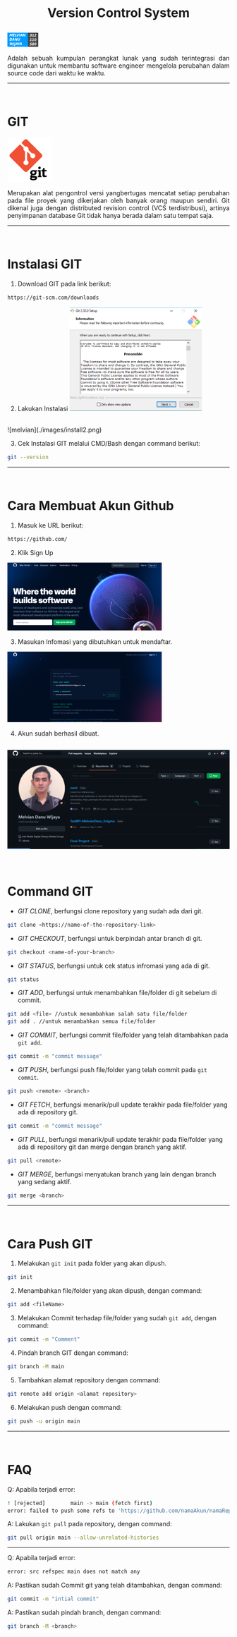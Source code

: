# <p align="center"> Version Control System
[![melvian](./images/melvian.png)](https://www.linkedin.com/in/melvian-wijaya-760b371b1/)
<p align="justify">Adalah sebuah kumpulan perangkat lunak yang sudah terintegrasi dan digunakan untuk membantu software engineer mengelola perubahan dalam source code dari waktu ke waktu. 

---
<br>


# GIT
![melvian](./images/git2-r.png)
<p align="justify">Merupakan alat pengontrol versi yangbertugas mencatat setiap perubahan pada file proyek yang dikerjakan oleh banyak orang maupun sendiri. Git dikenal juga dengan distributed revision control (VCS terdistribusi), artinya penyimpanan database Git tidak hanya berada dalam satu tempat saja.

---
<br>

# Instalasi GIT
1. Download GIT pada link berikut:
```sh
https://git-scm.com/downloads
```
2. Lakukan Instalasi
![melvian](./images/install.png)
<br>
![melvian](./images/install2.png)

3. Cek Instalasi GIT melalui CMD/Bash dengan command berikut:
```sh
git --version
```

---
<br>

# Cara Membuat Akun Github
1. Masuk ke URL berikut:
```sh
https://github.com/
```
2. Klik Sign Up

![signUp](./images/github.png)

3. Masukan Infomasi yang dibutuhkan untuk mendaftar.

![signUp2](./images/github-account.png)

4. Akun sudah berhasil dibuat.

![github](./images/git-repo.png)
---
<br>

# Command GIT
- *GIT CLONE*, berfungsi clone repository yang sudah ada dari git.
```sh
git clone <https://name-of-the-repository-link>
```
- *GIT CHECKOUT*, berfungsi untuk berpindah antar branch di git.
```sh
git checkout <name-of-your-branch>
```
- *GIT STATUS*, berfungsi untuk cek status infromasi yang ada di git.
```sh
git status
```
- *GIT ADD*, berfungsi untuk menambahkan file/folder di git sebelum di commit.
```sh
git add <file> //untuk menambahkan salah satu file/folder
git add . //untuk menambahkan semua file/folder
```
- *GIT COMMIT*, berfungsi commit file/folder yang telah ditambahkan pada ```git add```.
```sh
git commit -m "commit message"
```
- *GIT PUSH*, berfungsi push file/folder yang telah commit pada ```git commit```.
```sh
git push <remote> <branch>
```
- *GIT FETCH*, berfungsi menarik/pull update terakhir pada file/folder yang ada di repository git.
```sh
git commit -m "commit message"
```
- *GIT PULL*, berfungsi menarik/pull update terakhir pada file/folder yang ada di repository git dan merge dengan branch yang aktif.
```sh
git pull <remote>
```
- *GIT MERGE*, berfungsi menyatukan branch yang lain dengan branch yang sedang aktif.
```sh
git merge <branch>
```

---
<br>

# Cara Push GIT

1. Melakukan ```git init``` pada folder yang akan dipush.
```sh
git init
```
2. Menambahkan file/folder yang akan dipush, dengan command:
```sh
git add <fileName>
```
3. Melakukan Commit terhadap file/folder yang sudah ```git add```, dengan command:
```sh
git commit -m "Comment"
```
4. Pindah branch GIT dengan command:
```sh
git branch -M main
```
5. Tambahkan alamat repository dengan command:
```sh
git remote add origin <alamat repository>
```
6. Melakukan push dengan command:
```sh
git push -u origin main
```

---
<br>

# FAQ

Q: Apabila terjadi error:
```sh
! [rejected]        main -> main (fetch first)
error: failed to push some refs to 'https://github.com/namaAkun/namaRepo.git'
```
A: Lakukan ```git pull``` pada repository, dengan command:

```sh
git pull origin main --allow-unrelated-histories
```
---

Q: Apabila terjadi error:
```sh
error: src refspec main does not match any
```
A: Pastikan sudah Commit git yang telah ditambahkan, dengan command:
```sh
git commit -m "intial commit"
```
A: Pastikan sudah pindah branch, dengan command:
```sh
git branch -M <branch>
```
